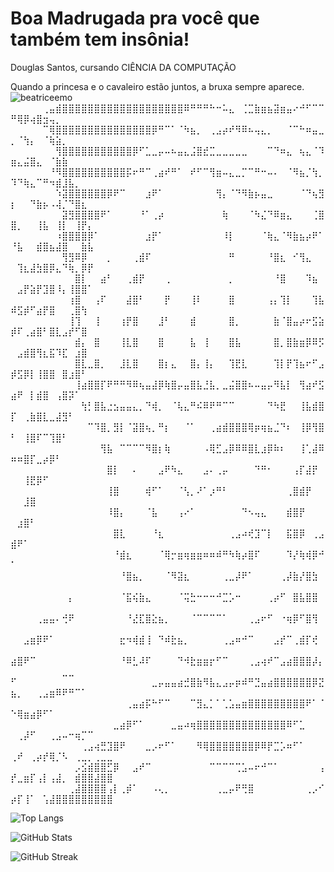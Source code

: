 # Boa Madrugada pra você que também tem insônia!

Douglas Santos, cursando CIÊNCIA DA COMPUTAÇÃO

Quando a princesa e o cavaleiro estão juntos, a bruxa sempre aparece. ![_beatriceemo_](https://github.com/user-attachments/assets/49b3028e-f0c1-4409-8e74-c410374bee6f)
⠀⠀⠀⠀⠀⢀⣤⣾⣿⣿⣿⣿⣿⣿⣿⣿⣿⣿⣿⣿⣿⣿⣿⣿⣿⣿⣿⠿⠛⠛⠛⠓⠒⠥⣄⠀⢈⣉⣷⣶⣦⣽⣶⣤⠔⠚⠋⠉⠉⠛⢿⡿⢴⣿⣲⢤⡀⠀⠀⠀⠀⠀⠀⠀⠀
⠀⠀⠀⠀⠀⠉⢿⣿⣿⣿⣿⣿⣿⣿⣿⣿⣿⣿⣿⣿⣿⣿⡿⠛⠉⠁⠈⠳⣦⡀⠀⢀⣠⡴⠞⠻⠿⠦⢤⣄⡀⠀⠀⠈⠉⠓⠶⣤⣀⡀⠈⢳⡄⠀⠈⢷⣵⡀⠀⠀⠀⠀⠀⠀⠀
⠀⠀⠀⠀⠀⠀⠀⢻⣿⣿⣿⣿⣿⣿⣿⣿⣿⣿⣿⡿⠋⣁⣀⡤⠤⠦⣤⣄⣨⣿⣞⣉⣀⣀⣀⣀⣀⠀⠀⠀⠉⠙⠶⣄⠀⢦⣄⠈⠹⣶⣄⣬⣿⣄⠀⠈⣷⣷⠀⠀⠀⠀⠀⠀⠀
⠀⠀⠀⠀⠀⠀⠘⠻⣿⣿⣿⣿⣿⣿⣿⣿⣿⣿⡯⠖⠛⠉⢀⣴⠞⠛⠁⠀⠞⠋⠉⢻⣶⠤⣄⣀⡉⠉⠛⠒⠤⠄⠀⠈⠻⣦⡈⢳⡀⠹⠙⢷⣄⠉⠛⠲⣾⣸⣧⡀⠀⠀⠀⠀⠀
⠀⠀⠀⠀⠀⠀⠀⠱⣽⣿⣿⣿⣿⣿⣿⡿⠟⠉⠀⠀⠀⣰⠟⠁⠀⠀⠀⠀⠀⠀⠀⠀⢻⡄⠈⠙⠻⣷⡦⣤⣀⠀⠀⠀⠀⠈⠙⢦⣻⡆⠀⠀⠙⣷⡦⠠⢼⡈⠙⣿⣆⠀⠀⠀⠀
⠀⠀⠀⠀⠀⠀⠀⠀⣽⣻⣿⣿⣿⣿⠟⠁⠀⠀⠀⠀⠘⠁⢀⡴⠀⠀⠀⠀⠀⠀⠀⠀⠀⢷⠀⠀⠀⠈⠳⣌⠙⠿⣶⣄⠀⠀⠀⢈⣿⣿⡀⠀⠀⢸⣧⠀⢸⡇⠀⢸⡟⡄⠀⠀⠀
⠀⠀⠀⠀⠀⠀⠀⠰⣿⣿⣿⣿⡿⠁⠀⠀⠀⠀⠀⠀⠀⣰⡟⠁⠀⠀⠀⠀⠀⠀⠀⠀⠀⠸⡇⠀⠀⠀⠀⠈⢷⣄⠈⠻⣷⣦⡴⠟⠁⠘⣧⠀⠀⣾⣿⣦⣼⣿⠀⠀⣷⣧⠀⠀⠀
⠀⠀⠀⠀⠀⠀⠀⠀⢻⣻⠿⡿⠀⠀⠀⡀⠀⠀⠀⢀⣾⠏⠀⠀⠀⠀⠀⠀⠀⠀⠀⠀⠀⠀⠛⠀⠀⠀⠀⠀⠘⣿⣆⠀⠊⢻⣄⠀⠀⠀⢹⣆⣼⣳⣿⡿⣄⠙⢷⡀⡿⡟⠀⠀⠀
⠀⠀⠀⠀⠀⠀⠀⠀⠀⠀⣿⡇⠀⠀⣴⠃⠀⠀⢀⣾⡟⠀⠀⠀⢀⠀⠀⠀⠀⠀⠀⠀⠀⠀⡀⠀⠀⠀⠀⠀⠀⠘⣿⠀⠀⠀⠹⣦⠀⠀⣠⡟⣵⡟⣹⣿⠸⡄⢸⣿⣿⠁⠀⠀⠀
⠀⠀⠀⠀⠀⠀⠀⠀⠀⢰⣿⠀⠀⢠⠏⠀⠀⠀⣼⣿⠃⠀⠀⠀⡟⠀⠀⠀⢸⠇⠀⠀⠀⠀⣿⠀⠀⠀⠀⠀⢠⡄⢹⡇⠀⠀⠀⢹⣧⠾⣫⡾⠋⣴⡟⣿⠀⠀⢀⣿⢳⠀⠀⠀⠀
⠀⠀⠀⠀⠀⠀⠀⠀⠀⢸⢹⠀⠀⢸⠀⠀⠀⢰⡟⣿⠀⠀⠀⣸⠃⠀⠀⠀⣾⠀⠀⠀⠀⠀⣿⡀⠀⠀⠀⠀⠀⣷⠈⣿⣤⡴⠖⣫⣵⡾⠏⢀⣴⣿⠃⣿⣇⣠⡞⠋⣿⠀⠀⠀⠀
⠀⠀⠀⠀⠀⠀⠀⠀⠀⠀⣾⡄⠀⣿⠀⠀⠀⢸⣇⣿⠀⠀⠀⣿⠀⠀⠀⠀⣧⠀⢸⠀⠀⠀⣿⣧⠀⠀⠀⠀⠀⣿⡀⣿⣷⣶⡿⠿⡫⠀⣠⣾⣿⢻⣆⣯⠹⣏⠀⣰⣿⠀⠀⠀⠀
⠀⠀⠀⠀⠀⠀⠀⠀⠀⠀⣿⣇⣀⣿⡀⠀⠀⣸⣇⣿⠀⠀⠀⣿⡆⣄⠀⠀⣿⡄⢸⡄⠀⠀⢹⣟⣇⠀⠀⠀⠀⢹⡇⡟⢹⣦⠖⠋⣠⡾⣫⡿⡇⢸⣿⣿⠀⣿⣰⣿⠃⠀⠀⠀⠀
⠀⠀⠀⠀⠀⠀⠀⠀⠀⠀⢸⣴⣿⣿⡏⠟⠛⠛⠻⠿⢦⣤⣼⡿⢷⣿⡤⣤⣿⣧⣘⣧⡀⣀⣬⣿⣿⠦⠤⣤⡤⠻⣧⡇⠀⢻⣴⠞⣫⣴⠟⠀⡇⣾⣿⠀⢠⣿⡽⠁⠀⠀⠀⠀⠀
⠀⠀⠀⠀⠀⠀⠀⠀⠀⠀⠀⢳⡃⣿⣧⣐⣢⣤⣤⣄⡀⠙⢾⡀⠀⠈⢧⣄⠛⠮⠿⠟⠛⠉⠉⠀⠀⠀⠀⠀⠙⠳⣟⠀⠀⢸⣧⣾⣿⡏⠀⢀⣷⣿⣇⣀⣼⣻⠃⠀⠀⠀⠀⠀⠀
⠀⠀⠀⠀⠀⠀⠀⠀⠀⠀⠀⠀⠉⠹⣿⡀⣻⡇⠈⣽⣿⢦⡀⠛⡆⠀⠀⠈⠁⠀⠀⢀⣴⣾⣿⣿⣿⢿⡶⢶⣦⣈⠙⠆⠀⢸⡿⢻⣿⠃⠀⢸⣿⠏⠉⢹⣿⠃⠀⠀⠀⠀⠀⠀⠀
⠀⠀⠀⠀⠀⠀⠀⠀⠀⠀⠀⠀⠀⠀⢻⣧⠀⠉⠉⠉⠉⠻⣿⡆⢷⠀⠀⠀⠀⠀⠠⢿⣋⣠⡿⠿⠿⣿⣇⣰⡿⠷⠆⠀⠀⢸⢁⣼⠿⠶⠶⣿⡏⣀⡴⡿⠃⠀⠀⠀⠀⠀⠀⠀⠀
⠀⠀⠀⠀⠀⠀⠀⠀⠀⠀⠀⠀⠀⠀⠀⣿⡇⠀⠀⠄⠀⠀⠀⣠⠟⠳⣄⠀⠀⠀⣠⠄⢀⡤⠀⠀⠀⠀⠙⠛⠂⠀⠀⠀⢠⡏⣼⡟⠀⠀⠀⢸⣟⡿⠋⠀⠀⠀⠀⠀⠀⠀⠀⠀⠀
⠀⠀⠀⠀⠀⠀⠀⠀⠀⠀⠀⠀⠀⠀⠀⢸⣿⠀⠀⠀⠀⢾⠋⠁⠀⠀⠈⢣⡀⠜⠁⡰⠛⠃⠀⠀⠀⠀⠀⠀⠀⠀⠀⢀⣿⣾⡟⠀⠀⠀⠀⣸⣿⠀⠀⠀⠀⠀⠀⠀⠀⠀⠀⠀⠀
⠀⠀⠀⠀⠀⠀⠀⠀⠀⠀⠀⠀⠀⠀⠀⠸⣿⡄⠀⠀⠀⠈⣧⠀⠀⠀⢠⠔⠁⠀⠀⠀⠀⠀⠀⠀⠙⠢⢤⣄⠀⠀⠀⣾⣿⡟⠀⠀⠀⠀⣰⣿⠃⠀⠀⠀⠀⠀⠀⠀⠀⠀⠀⠀⠀
⠀⠀⠀⠀⠀⠀⠀⠀⠀⠀⠀⠀⠀⠀⠀⠀⣿⣇⠀⠀⠀⠀⠘⣆⠀⠀⠀⠀⠀⠀⠀⠀⠀⠀⢀⣠⠴⢞⣹⠉⡇⠀⠀⣯⣿⡿⠀⢀⣠⣾⠟⠁⠀⠀⠀⠀⠀⠀⠀⠀⠀⠀⠀⠀⠀
⠀⠀⠀⠀⠀⠀⠀⠀⠀⠀⠀⠀⠀⠀⠀⠀⠘⣾⣆⠀⠀⠀⠀⠈⢿⡒⣶⢶⣶⣶⠶⠶⠾⠛⠳⢷⡴⣿⠏⠀⠀⠀⠀⠹⡜⢷⢾⡿⠚⠁⠀⠀⠀⠀⠀⠀⠀⠀⠀⠀⠀⠀⠀⠀⠀
⠀⠀⠀⠀⠀⠀⠀⠀⠀⠀⠀⠀⠀⠀⠀⠀⠀⠘⣿⣦⡀⠀⠀⠀⠈⠻⣽⣆⠀⠀⠀⠀⠀⢀⣀⡼⠟⠁⠀⠀⠀⠀⢀⡼⣷⡜⣿⣳⠀⠀⠀⠀⠀⠀⠀⠀⠀⠀⠀⠀⠀⠀⠀⠀⠀
⠀⠀⠀⠀⠀⠀⠀⠀⠀⡄⠀⠀⠀⠀⠀⠀⠀⠈⣯⢮⣷⣄⠀⠀⠀⠀⠈⢭⣓⠒⠒⠒⠚⣉⡡⠒⠀⠀⠀⠀⢀⡴⠋⠀⣿⣧⣿⣿⠀⠀⠀⠀⠀⠀⠀⠀⠀⠀⠀⠀⠀⠀⠀⠀⠀
⠀⠀⠀⠀⢀⣤⣤⠄⢚⠟⠀⠀⠀⠀⠀⠀⠀⠀⠘⣜⣏⣿⣕⣦⡀⠀⠀⠀⠈⠉⠉⠉⠉⠁⠀⠀⠀⢀⣠⠖⠋⠀⠐⢶⡿⠋⣿⢻⠀⠀⠀⠀⠀⠀⠀⠀⠀⠀⠀⠀⠀⠀⠀⠀⠀
⠀⠀⣠⣶⡿⠟⠁⠀⠀⠀⠀⠀⠀⠀⠀⠀⠀⣖⠲⢾⣾⢸⠀⠙⠾⣗⣦⡀⠀⠀⠀⠀⠀⢀⣠⠶⠚⠉⠀⠀⠀⣠⡞⠉⢀⣾⡏⢞⠀⠀⠀⠀⠀⠀⠀⠀⠀⠀⠀⠀⠀⠀⠀⠀⠀
⣴⣿⠟⠉⠀⠀⠀⠀⠀⠀⠀⠀⠀⠀⠀⠀⠀⠘⠿⣃⠼⠏⠀⠀⠀⠀⠙⠺⣗⣶⣶⡖⠋⠉⠀⠀⠀⢀⣠⢴⠞⠉⣠⣴⣿⣿⣿⡼⡄⠀⠀⠀⠀⠀⠀⠀⠀⣀⣀⠀⠀⠀⠀⠀⠀
⠋⠀⠀⠀⠀⠀⠀⠀⠀⠀⠀⠀⠀⠀⠀⠀⠀⠀⠀⠀⠀⠀⣀⡤⣤⣤⣴⣚⣿⣷⠻⣧⣄⣠⡤⡶⠾⠛⣙⣤⣴⣿⣿⣿⣿⣿⣿⡿⣝⣦⡀⠀⠀⢀⣠⣶⠿⠟⠛⠉⠁⠀⠀⠀⠀
⠀⠀⠀⠀⠀⠀⠀⠀⠀⠀⠀⠀⠀⠀⠀⠀⠀⠀⢀⣤⣴⡯⠓⠋⠉⠀⠀⠀⠉⣻⣄⡁⠁⢁⣡⣤⣶⣿⣿⣿⣿⣿⣿⣿⣿⣿⠟⠁⠈⠑⢿⣶⣴⡿⠋⠁⠀⠀⠀⠀⠀⠀⠀⠀⠀
⠀⠀⠀⠀⠀⠀⠀⠀⠀⠀⠀⠀⠀⠀⠀⠀⣀⣴⡿⠋⠁⠀⠀⠀⠀⣀⣤⠴⢶⣿⣿⣿⣿⣿⣿⣿⣿⣿⣿⣿⣿⣿⣿⠿⠋⣁⠀⠀⠀⠀⢀⡼⠋⠀⠀⢀⣠⠤⠒⢶⡉⠉⠀⠀⠀
⠀⠀⠀⠀⠀⠀⠀⠀⠀⠀⠀⢀⣠⢴⣛⣹⣿⠟⠀⠀⠀⣀⡠⠖⠋⠁⠀⠀⠀⠻⢿⣿⣿⣿⣿⣿⣿⣿⡿⠿⡟⣉⡡⠶⠋⠁⠀⠀⠀⢀⠞⠀⢀⡴⡞⢿⡈⠣⠀⢀⣀⡀⢀⣀⣀
⠀⠀⠀⠀⠀⠀⠀⠀⠀⠀⡠⣪⣾⣿⣿⣋⡿⠀⠀⣠⠞⠉⠀⠀⠀⠀⠀⠀⠀⠀⠀⠉⠉⠉⠉⢉⣡⠤⠖⠚⠉⠁⠀⠀⠀⠀⠀⠀⢠⡞⣀⣶⡏⢠⡇⢠⣼⡀⠀⣾⣿⣿⣼⣿⣿
⠀⠀⠀⠀⠀⠀⠀⠀⠀⢀⣼⣿⣿⣿⣿⢠⡇⢀⡾⠁⠀⠀⠠⢄⡀⠀⠀⠀⠀⠀⠀⠀⢀⣀⡤⠟⢛⣿⠀⠀⠀⠀⠀⠀⠀⠀⢀⡠⠊⡴⡏⢸⠁⠀⢡⣼⣿⣿⣿⣿⣿⣿⣿⣿⣿

![Top Langs](https://github-readme-stats.vercel.app/api/top-langs/?username=DouglaSantos777&layout=compact)

![GitHub Stats](https://github-readme-stats.vercel.app/api?username=DouglaSantos777&show_icons=true&theme=radical)

![GitHub Streak](https://github-readme-streak-stats.herokuapp.com/?user=DouglaSantos777&theme=radical)


